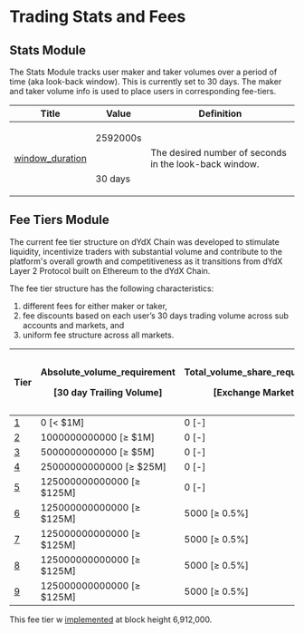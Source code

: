 # Trading Stats and Fees

## Stats Module

The Stats Module tracks user maker and taker volumes over a period of time (aka look-back window). This is currently set to 30 days. The maker and taker volume info is used to place users in corresponding fee-tiers.

| Title                                                                                                                                      | Value                                    | Definition                                             |
| ------------------------------------------------------------------------------------------------------------------------------------------ | ---------------------------------------- | ------------------------------------------------------ |
| [window\_duration](https://github.com/dydxopsdao/networks/blob/fd7ee6e63e7e4b3ffab4fe600ac7cdb77c28d88d/dydx-mainnet-1/genesis.json#L3794) | <p>2592000s</p><p><br></p><p>30 days</p> | The desired number of seconds in the look-back window. |

## Fee Tiers Module

The current fee tier structure on dYdX Chain was developed to stimulate liquidity, incentivize traders with substantial volume and contribute to the platform's overall growth and competitiveness as it transitions from dYdX Layer 2 Protocol built on Ethereum to the dYdX Chain.

The fee tier structure has the following characteristics:

1. different fees for either maker or taker,
2. fee discounts based on each user’s 30 days trading volume across sub accounts and markets, and
3. uniform fee structure across all markets.

| Tier                                                                                                                              | <p>Absolute_volume_requirement</p><p>[30 day Trailing Volume]</p> | <p>Total_volume_share_requirement_ppm</p><p>[Exchange Market Share]</p> | <p>Maker_volume_share_requirement_ppm</p><p>[Maker Market Share]</p> | <p>maker_fee_ppm</p><p>[Maker Fee (bps)]</p> | <p>Taker_fee_ppm</p><p>[Taker Fee (bps)]</p> |
| --------------------------------------------------------------------------------------------------------------------------------- | ----------------------------------------------------------------- | ----------------------------------------------------------------------- | -------------------------------------------------------------------- | -------------------------------------------- | -------------------------------------------- |
| [1](https://github.com/dydxopsdao/networks/blob/fd7ee6e63e7e4b3ffab4fe600ac7cdb77c28d88d/dydx-mainnet-1/genesis.json#L1061-L1066) | 0 \[< $1M]                                                        | 0 \[-]                                                                  | 0 \[-]                                                               | 100 \[1.0]                                   | 500 \[5.0]                                   |
| [2](https://github.com/dydxopsdao/networks/blob/fd7ee6e63e7e4b3ffab4fe600ac7cdb77c28d88d/dydx-mainnet-1/genesis.json#L1069-L1074) | 1000000000000 \[≥ $1M]                                            | 0 \[-]                                                                  | 0 \[-]                                                               | 100 \[1.0]                                   | 450 \[4.5]                                   |
| [3](https://github.com/dydxopsdao/networks/blob/fd7ee6e63e7e4b3ffab4fe600ac7cdb77c28d88d/dydx-mainnet-1/genesis.json#L1077-L1082) | 5000000000000 \[≥ $5M]                                            | 0 \[-]                                                                  | 0 \[-]                                                               | 50 \[0.5]                                    | 400 \[4.0]                                   |
| [4](https://github.com/dydxopsdao/networks/blob/fd7ee6e63e7e4b3ffab4fe600ac7cdb77c28d88d/dydx-mainnet-1/genesis.json#L1085-L1090) | 25000000000000 \[≥ $25M]                                          | 0 \[-]                                                                  | 0 \[-]                                                               | 0 \[-]                                       | 350 \[3.5]                                   |
| [5](https://github.com/dydxopsdao/networks/blob/fd7ee6e63e7e4b3ffab4fe600ac7cdb77c28d88d/dydx-mainnet-1/genesis.json#L1093-L1098) | 125000000000000 \[≥ $125M]                                        | 0 \[-]                                                                  | 0 \[-]                                                               | 0 \[-]                                       | 300 \[3.0]                                   |
| [6](https://github.com/dydxopsdao/networks/blob/fd7ee6e63e7e4b3ffab4fe600ac7cdb77c28d88d/dydx-mainnet-1/genesis.json#L1101-L1106) | 125000000000000 \[≥ $125M]                                        | 5000 \[≥ 0.5%]                                                          | 0 \[-]                                                               | -50 \[-0.5]                                  | 250 \[2.5]                                   |
| [7](https://github.com/dydxopsdao/networks/blob/fd7ee6e63e7e4b3ffab4fe600ac7cdb77c28d88d/dydx-mainnet-1/genesis.json#L1109-L1114) | 125000000000000 \[≥ $125M]                                        | 5000 \[≥ 0.5%]                                                          | 10000 \[≥ 1%]                                                        | -70 \[-0.7]                                  | 250 \[2.5]                                   |
| [8](https://github.com/dydxopsdao/networks/blob/fd7ee6e63e7e4b3ffab4fe600ac7cdb77c28d88d/dydx-mainnet-1/genesis.json#L1117-L1122) | 125000000000000 \[≥ $125M]                                        | 5000 \[≥ 0.5%]                                                          | 20000 \[≥ 2%]                                                        | -90 \[-0.9]                                  | 250 \[2.5]                                   |
| [9](https://github.com/dydxopsdao/networks/blob/fd7ee6e63e7e4b3ffab4fe600ac7cdb77c28d88d/dydx-mainnet-1/genesis.json#L1125-L1130) | 125000000000000 \[≥ $125M]                                        | 5000 \[≥ 0.5%]                                                          | 40000 \[≥ 4%]                                                        | -110 \[-1.1]                                 | 250 \[2.5]                                   |

This fee tier w [implemented](https://github.com/dydxopsdao/networks/blob/fd7ee6e63e7e4b3ffab4fe600ac7cdb77c28d88d/dydx-mainnet-1/genesis.json#L1135) at block height 6,912,000.

